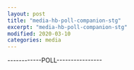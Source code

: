 ```yaml
---
layout: post
title: "media-hb-poll-companion-stg"
excerpt: "media-hb-poll-companion-stg"
modified: 2020-03-10
categories: media
---
```


------------POLL----------------

<div style="marginTop: 150px" class="apester-media" data-media-id="606f1e7f69d6e3000991e72b"></div>

<script async src="https://static.stg.apester.com/js/sdk/latest/apester-sdk.js"></script>